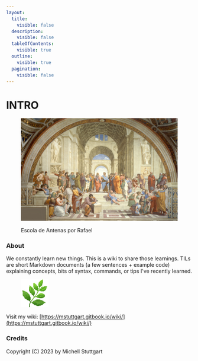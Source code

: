 ```yaml
---
layout:
  title:
    visible: false
  description:
    visible: false
  tableOfContents:
    visible: true
  outline:
    visible: true
  pagination:
    visible: false
---
```


# INTRO

<figure><img src=".img/main02.jpg" alt=""><figcaption><p>Escola de Antenas por Rafael</p></figcaption></figure>

### About

We constantly learn new things. This is a wiki to share those learnings. TILs are short Markdown documents (a few sentences + example code) explaining concepts, bits of syntax, commands, or tips I've recently learned.

<figure><img src=".gitbook/assets/logo-400_Z1XKXbv.png" alt="" width="75"><figcaption></figcaption></figure>

Visit my wiki: [https://mstuttgart.gitbook.io/wiki/](https://mstuttgart.gitbook.io/wiki/)

### Credits

Copyright (C) 2023 by Michell Stuttgart
